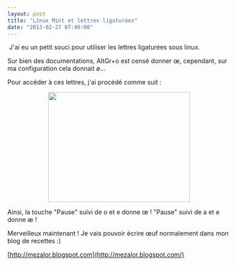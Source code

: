 ```yaml
---
layout: post
title: "Linux Mint et lettres ligaturées"
date: "2013-02-27 07:40:00"
---
```

&nbsp;J'ai eu un petit souci pour utiliser les lettres ligaturées sous linux.

Sur bien des documentations, AltGr+o est censé donner œ, cependant, sur ma configuration cela donnait ø...

Pour accéder à ces lettres, j'ai procédé comme suit :

<div class="separator" style="clear: both; text-align: center;"><a href="http://4.bp.blogspot.com/-9R1RKOqlmOM/US2qLe1WvUI/AAAAAAAADqI/yg0jU9AVrYc/s1600/S%C3%A9lection_002.png" imageanchor="1" style="margin-left: 1em; margin-right: 1em;"><img border="0" height="248" src="http://4.bp.blogspot.com/-9R1RKOqlmOM/US2qLe1WvUI/AAAAAAAADqI/yg0jU9AVrYc/s320/S%C3%A9lection_002.png" width="320" /></a></div>

Ainsi, la touche "Pause" suivi de o et e donne œ ! "Pause" suivi de a et e donne æ !

Merveilleux maintenant ! Je vais pouvoir écrire œuf normalement dans mon blog de recettes :)

[http://mezalor.blogspot.com](http://mezalor.blogspot.com/)
